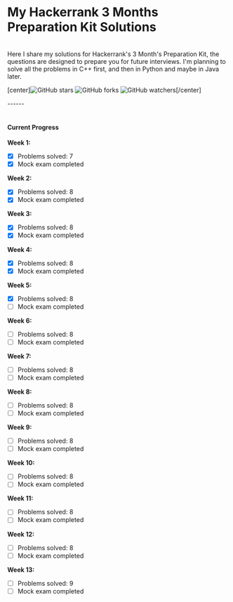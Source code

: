 # My Hackerrank 3 Months Preparation Kit Solutions</br>
</br>
Here I share my solutions for Hackerrank's 3 Month's Preparation Kit, the questions are designed to prepare you for future interviews. I'm planning to solve all the problems in C++ first, and then in Python and maybe in Java later.</br>

[center]![GitHub stars](https://img.shields.io/github/stars/Dolyetyus/My-Hackerrank-3-Months-Preparation-Solutions?style=social) ![GitHub forks](https://img.shields.io/github/forks/Dolyetyus/My-Hackerrank-3-Months-Preparation-Solutions?style=social) ![GitHub watchers](https://img.shields.io/github/watchers/Dolyetyus/My-Hackerrank-3-Months-Preparation-Solutions?style=social)[/center]

------</br>
</br>
#### Current Progress</br>

**Week 1:**
- [x] Problems solved: 7
- [x] Mock exam completed

**Week 2:**
- [x] Problems solved: 8
- [x] Mock exam completed
      
**Week 3:**
- [x] Problems solved: 8
- [x] Mock exam completed

**Week 4:**
- [x] Problems solved: 8
- [x] Mock exam completed

**Week 5:**
- [x] Problems solved: 8
- [ ] Mock exam completed

**Week 6:**
- [ ] Problems solved: 8
- [ ] Mock exam completed

**Week 7:**
- [ ] Problems solved: 8
- [ ] Mock exam completed

**Week 8:**
- [ ] Problems solved: 8
- [ ] Mock exam completed

**Week 9:**
- [ ] Problems solved: 8
- [ ] Mock exam completed

**Week 10:**
- [ ] Problems solved: 8
- [ ] Mock exam completed

**Week 11:**
- [ ] Problems solved: 8
- [ ] Mock exam completed

**Week 12:**
- [ ] Problems solved: 8
- [ ] Mock exam completed

**Week 13:**
- [ ] Problems solved: 9
- [ ] Mock exam completed

